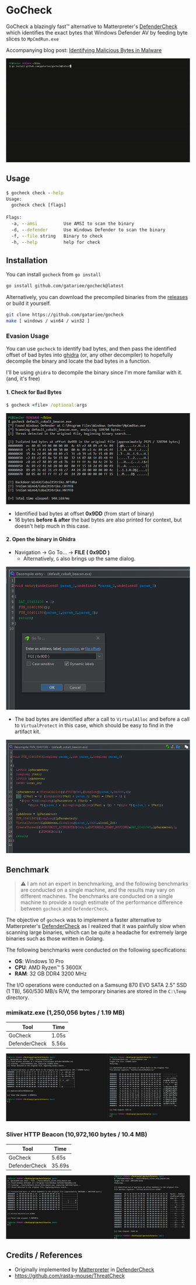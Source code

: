 # GoCheck
GoCheck a blazingly fast™ alternative to Matterpreter's [DefenderCheck](https://github.com/matterpreter/DefenderCheck) which identifies the exact bytes that Windows Defender AV by feeding byte slices to `MpCmdRun.exe`

Accompanying blog post: [Identifying Malicious Bytes in Malware](https://gatari.dev/posts/identifying-malicious-bytes-in-malware/)

![GoCheck2](./assets/cobalt.gif)

## Usage
```cmd
$ gocheck check --help
Usage:
  gocheck check [flags]

Flags:
  -a, --amsi          Use AMSI to scan the binary
  -d, --defender      Use Windows Defender to scan the binary
  -f, --file string   Binary to check
  -h, --help          help for check

```

## Installation
You can install `gocheck` from `go install`
```bash
go install github.com/gatariee/gocheck@latest
```

Alternatively, you can download the precompiled binaries from the [releases](https://github.com/gatariee/gocheck/releases) or build it yourself.
```bash
git clone https://github.com/gatariee/gocheck
make [ windows / win64 / win32 ]
```

### Evasion Usage
You can use `gocheck` to identify bad bytes, and then pass the identified offset of bad bytes into [ghidra](https://github.com/NationalSecurityAgency/ghidra) (or, any other decompiler) to hopefully decompile the binary and locate the bad bytes in a function.

I'll be using `ghidra` to decompile the binary since I'm more familiar with it. (and, it's free)
#### 1. Check for Bad Bytes
```cmd
$ gocheck <file> /optional:args
```

![1](./assets/f14b57d0ca353d1de97ec67c98512cd1.png)
* Identified bad bytes at offset **0x9DD** (from start of binary)
* 16 bytes **before & after** the bad bytes are also printed for context, but doesn't help much in this case.

#### 2. Open the binary in Ghidra
* Navigation -> Go To... -> **FILE ( 0x9DD )**
  * Alternatively, `G` also brings up the same dialog.

![2](./assets/587cc1659ee36bfb12a9f2525fac40cb.png)

* The bad bytes are identified after a call to `VirtualAlloc` and before a call to `VirtualProtect` in this case, which should be easy to find in the artifact kit.

![3](./assets/f6386e807de01acfa9bc301e2c0920c9.png)

## Benchmark
> ⚠️ I am not an expert in benchmarking, and the following benchmarks are conducted on a single machine, and the results may vary on different machines. The benchmarks are conducted on a single machine to provide a rough estimate of the performance difference between `gocheck` and `DefenderCheck`.

The objective of `gocheck` was to implement a faster alternative to Matterpreter's [DefenderCheck](https://github.com/matterpreter/DefenderCheck) as I realized that it was painfully slow when scanning large binaries, which can be quite a headache for extremely large binaries such as those written in Golang.

The following benchmarks were conducted on the following specifications:
* **OS**: Windows 10 Pro
* **CPU**: AMD Ryzen™ 5 3600X
* **RAM**: 32 GB DDR4 3200 MHz

The I/O operations were conducted on a Samsung 870 EVO SATA 2.5" SSD (1 TB), 560/530 MB/s R/W, the temporary binaries are stored in the `C:\Temp` directory.

### mimikatz.exe (1,250,056 bytes / 1.19 MB)

| Tool | Time |
|------|------|
| GoCheck | 1.05s |
| DefenderCheck | 5.56s |

![comparison1](./assets/38138d0696414c4828e0caf498a8f0e1.png)

### Sliver HTTP Beacon (10,972,160 bytes / 10.4 MB)

| Tool | Time |
|------|------|
| GoCheck | 5.65s |
| DefenderCheck | 35.69s |

![comparison2](./assets/8bf97de7a1fd7b1a6d56362b3eaad39b.png)

## Credits / References
* Originally implemented by [Matterpreter](https://github.com/matterpreter) in [DefenderCheck](https://github.com/matterpreter/DefenderCheck)
* https://github.com/rasta-mouse/ThreatCheck
